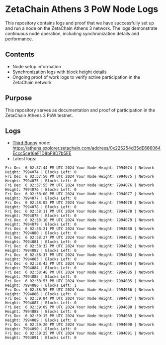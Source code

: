 # ZetaChain Athens 3 PoW Node Logs
This repository contains logs and proof that we have successfully set up and run a node on the ZetaChain Athens 3 network. The logs demonstrate continuous node operation, including synchronization details and performance.

## Contents
- Node setup information
- Synchronization logs with block height details
- Ongoing proof of work logs to verify active participation in the ZetaChain network

## Purpose
This repository serves as documentation and proof of participation in the ZetaChain Athens 3 PoW testnet.

## Logs

- [Third Bunny](https://thirdbunny.xyz/) node: https://athens.explorer.zetachain.com/address/0x225254d35dE666064Eccc5ce16eF1D8bF8D7b5EE
- Latest logs:
```
Fri Dec  6 02:37:44 PM UTC 2024 Your Node Height: 7994074 | Network Height: 7994074 | Blocks Left: 0
Fri Dec  6 02:37:50 PM UTC 2024 Your Node Height: 7994075 | Network Height: 7994075 | Blocks Left: 0
Fri Dec  6 02:37:55 PM UTC 2024 Your Node Height: 7994076 | Network Height: 7994076 | Blocks Left: 0
Fri Dec  6 02:38:00 PM UTC 2024 Your Node Height: 7994077 | Network Height: 7994077 | Blocks Left: 0
Fri Dec  6 02:38:05 PM UTC 2024 Your Node Height: 7994078 | Network Height: 7994078 | Blocks Left: 0
Fri Dec  6 02:38:11 PM UTC 2024 Your Node Height: 7994078 | Network Height: 7994078 | Blocks Left: 0
Fri Dec  6 02:38:16 PM UTC 2024 Your Node Height: 7994079 | Network Height: 7994079 | Blocks Left: 0
Fri Dec  6 02:38:21 PM UTC 2024 Your Node Height: 7994080 | Network Height: 7994080 | Blocks Left: 0
Fri Dec  6 02:38:27 PM UTC 2024 Your Node Height: 7994081 | Network Height: 7994081 | Blocks Left: 0
Fri Dec  6 02:38:32 PM UTC 2024 Your Node Height: 7994082 | Network Height: 7994082 | Blocks Left: 0
Fri Dec  6 02:38:37 PM UTC 2024 Your Node Height: 7994083 | Network Height: 7994083 | Blocks Left: 0
Fri Dec  6 02:38:43 PM UTC 2024 Your Node Height: 7994084 | Network Height: 7994084 | Blocks Left: 0
Fri Dec  6 02:38:48 PM UTC 2024 Your Node Height: 7994085 | Network Height: 7994085 | Blocks Left: 0
Fri Dec  6 02:38:53 PM UTC 2024 Your Node Height: 7994085 | Network Height: 7994086 | Blocks Left: 1
Fri Dec  6 02:38:59 PM UTC 2024 Your Node Height: 7994086 | Network Height: 7994086 | Blocks Left: 0
Fri Dec  6 02:39:04 PM UTC 2024 Your Node Height: 7994087 | Network Height: 7994087 | Blocks Left: 0
Fri Dec  6 02:39:09 PM UTC 2024 Your Node Height: 7994088 | Network Height: 7994088 | Blocks Left: 0
Fri Dec  6 02:39:15 PM UTC 2024 Your Node Height: 7994089 | Network Height: 7994089 | Blocks Left: 0
Fri Dec  6 02:39:20 PM UTC 2024 Your Node Height: 7994090 | Network Height: 7994090 | Blocks Left: 0
Fri Dec  6 02:39:25 PM UTC 2024 Your Node Height: 7994091 | Network Height: 7994091 | Blocks Left: 0
```
